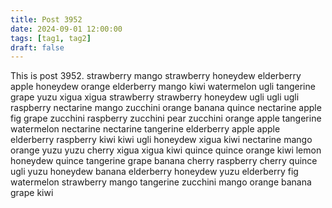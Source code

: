 ```yaml
---
title: Post 3952
date: 2024-09-01 12:00:00
tags: [tag1, tag2]
draft: false
---
```

This is post 3952.
strawberry
mango
strawberry
honeydew
elderberry
apple
honeydew
orange
elderberry
mango
kiwi
watermelon
ugli
tangerine
grape
yuzu
xigua
xigua
strawberry
strawberry
honeydew
ugli
ugli
ugli
raspberry
nectarine
mango
zucchini
orange
banana
quince
nectarine
apple
fig
grape
zucchini
raspberry
zucchini
pear
zucchini
orange
apple
tangerine
watermelon
nectarine
nectarine
tangerine
elderberry
apple
apple
elderberry
raspberry
kiwi
kiwi
ugli
honeydew
xigua
kiwi
nectarine
mango
orange
yuzu
yuzu
cherry
xigua
xigua
kiwi
quince
quince
orange
kiwi
lemon
honeydew
quince
tangerine
grape
banana
cherry
raspberry
cherry
quince
ugli
yuzu
honeydew
banana
elderberry
honeydew
yuzu
elderberry
fig
watermelon
strawberry
mango
tangerine
zucchini
mango
orange
banana
grape
kiwi
